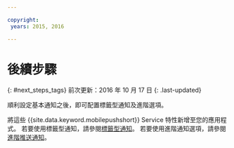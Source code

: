 ```yaml
---

copyright:
 years: 2015, 2016

---
```


# 後續步驟
{: #next_steps_tags}
前次更新：2016 年 10 月 17 日
{: .last-updated}

順利設定基本通知之後，即可配置標籤型通知及進階選項。

將這些 {{site.data.keyword.mobilepushshort}} Service 特性新增至您的應用程式。
若要使用標籤型通知，請參閱[標籤型通知](c_tag_basednotifications.html)。
若要使用進階通知選項，請參閱[進階推送通知](t_advance_badge_sound_payload.html)。

